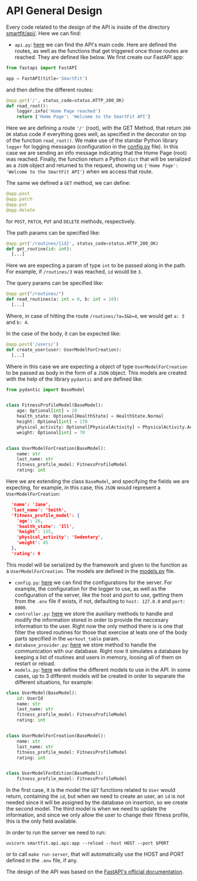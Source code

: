 # API General Design

Every code related to the design of the API is inside of the directory [smartfit/api/](https://github.com/marcos-toranzo/SmartFit/tree/main/smartfit/api). Here we can find:

- `api.py`: [here](https://github.com/marcos-toranzo/SmartFit/blob/main/smartfit/api/api.py) we can find the API's main code. Here are defined the routes, as well as the functions that get triggered once those routes are reached. They are defined like below. We first create our FastAPI app:

```python
from fastapi import FastAPI

app = FastAPI(title='SmartFit')
```

and then define the different routes:

```python
@app.get('/', status_code=status.HTTP_200_OK)
def read_root():
    logger.info('Home Page reached')
    return {'Home Page': 'Welcome to the SmartFit API'}
```

Here we are defining a route `'/'` (root), with the GET Method, that return `200 OK` status code if everything goes well, as specified in the decorator on top of the function `read_root()`. We make use of the standar Python library `logger` for logging messages (configuration in the [config.py](https://github.com/marcos-toranzo/SmartFit/blob/main/smartfit/api/config.py) file). In this case we are sending an info message indicating that the Home Page (root) was reached. Finally, the function return a Python `dict` that will be serialized as a `JSON` object and returned to the request, showing us `{'Home Page': 'Welcome to the SmartFit API'}` when we access that route.

The same we defined a `GET` method, we can define:

```python
@app.post
@app.patch
@app.put
@app.delete
```

for `POST`, `PATCH`, `PUT` and `DELETE` methods, respectively.

The path params can be specified like:

```python
@app.get('/routines/{id}', status_code=status.HTTP_200_OK)
def get_routine(id: int):
  [...]
```

Here we are expecting a param of type `int` to be passed along in the path. For example, if `/routines/3` was reached, `id` would be `3`.

The query params can be specified like:

```python
@app.get("/routines/")
def read_routines(a: int = 0, b: int = 10):
  [...]
```

Where, in case of hitting the route `/routines/?a=3&b=4`, we would get `a: 3` and `b: 4`.

In the case of the body, it can be expected like:

```python
@app.post('/users/')
def create_user(user: UserModelForCreation):
  [...]
```

Where in this case we are expecting a object of type `UserModelForCreation` to be passed as body in the form of a `JSON` object. This models are created with the help of the library `pydantic` and are defined like:

```python
from pydantic import BaseModel


class FitnessProfileModel(BaseModel):
    age: Optional[int] = 20
    health_state: Optional[HealthState] = HealthState.Normal
    height: Optional[int] = 170
    physical_activity: Optional[PhysicalActivity] = PhysicalActivity.Active
    weight: Optional[int] = 70


class UserModelForCreation(BaseModel):
    name: str
    last_name: str
    fitness_profile_model: FitnessProfileModel
    rating: int
```

Here we are extending the class `BaseModel`, and specifying the fields we are expecting, for example, in this case, this `JSON` would represent a `UserModelForCreation`:

```json
  'name': 'Jane',
  'last_name': 'Smith',
  'fitness_profile_model': {
    'age': 26,
    'health_state': 'Ill',
    'height': 155,
    'physical_activity': 'Sedentary',
    'weight': 45
  },
  'rating': 0
```

This model will be serialized by the framework and given to the function as a `UserModelForCreation`. The models are defined in the [models.py](https://github.com/marcos-toranzo/SmartFit/blob/main/smartfit/api/models.py) file.

- `config.py`: [here](https://github.com/marcos-toranzo/SmartFit/blob/main/smartfit/api/config.py) we can find the configurations for the server. For example, the configuration for the logger to use, as well as the configuration of the server, like the host and port to use, getting them from the `.env` file if exists, if not, defaulting to `host: 127.0.0` and `port: 8000`.
- `controller.py`: [here](https://github.com/marcos-toranzo/SmartFit/blob/main/smartfit/api/controller.py) we store the auxiliary methods to handle and modify the information stored in order to provide the neccesary information to the user. Right now the only method there is is one that filter the stored routines for those that exercise at leats one of the body parts specified in the `workout_table` param.
- `database_provider.py`: [here](https://github.com/marcos-toranzo/SmartFit/blob/main/smartfit/api/database_provider.py) we store method to handle the communication with our database. Right now it simulates a database by keeping a list of routines and users in memory, loosing all of them on restart or reload.
- `models.py`: [here](https://github.com/marcos-toranzo/SmartFit/blob/main/smartfit/api/models.py) we define the different models to use in the API. In some cases, up to 3 different models will be created in order to separate the different situations, for example:

```python
class UserModel(BaseModel):
    id: UserId
    name: str
    last_name: str
    fitness_profile_model: FitnessProfileModel
    rating: int


class UserModelForCreation(BaseModel):
    name: str
    last_name: str
    fitness_profile_model: FitnessProfileModel
    rating: int


class UserModelForEdition(BaseModel):
    fitness_profile_model: FitnessProfileModel
```

In the first case, it is the model the `GET` functions related to `User` would return, containing the `id`, but when we need to create an user, an `id` is not needed since it will be assigned by the database on insertion, so we create the second model. The third model is when we need to update the information, and since we only allow the user to change their fitness profile, this is the only field available.

In order to run the server we need to run:

```shell
uvicorn smartfit.api.api:app --reload --host HOST --port $PORT
```

or to call `make run-server`, that will automatically use the HOST and PORT defined in the `.env` file, if any.

The design of the API was based on the [FastAPI's official documentation](https://fastapi.tiangolo.com/tutorial/).
